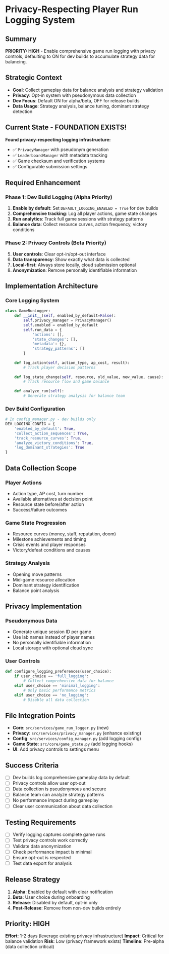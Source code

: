 # Privacy-Respecting Player Run Logging System

## Summary
**PRIORITY: HIGH** - Enable comprehensive game run logging with privacy controls, defaulting to ON for dev builds to accumulate strategy data for balancing.

## Strategic Context
- **Goal**: Collect gameplay data for balance analysis and strategy validation
- **Privacy**: Opt-in system with pseudonymous data collection
- **Dev Focus**: Default ON for alpha/beta, OFF for release builds
- **Data Usage**: Strategy analysis, balance tuning, dominant strategy detection

## Current State - FOUNDATION EXISTS!
**Found privacy-respecting logging infrastructure:**
- ✅ `PrivacyManager` with pseudonym generation
- ✅ `LeaderboardManager` with metadata tracking
- ✅ Game checksum and verification systems
- ✅ Configurable submission settings

## Required Enhancement

### Phase 1: Dev Build Logging (Alpha Priority)
1. **Enable by default**: Set `DEFAULT_LOGGING_ENABLED = True` for dev builds
2. **Comprehensive tracking**: Log all player actions, game state changes
3. **Run analytics**: Track full game sessions with strategy patterns
4. **Balance data**: Collect resource curves, action frequency, victory conditions

### Phase 2: Privacy Controls (Beta Priority)
5. **User controls**: Clear opt-in/opt-out interface
6. **Data transparency**: Show exactly what data is collected
7. **Local-first**: Always store locally, cloud submission optional
8. **Anonymization**: Remove personally identifiable information

## Implementation Architecture

### Core Logging System
```python
class GameRunLogger:
    def __init__(self, enabled_by_default=False):
        self.privacy_manager = PrivacyManager()
        self.enabled = enabled_by_default
        self.run_data = {
            'actions': [],
            'state_changes': [],
            'metadata': {},
            'strategy_patterns': []
        }
    
    def log_action(self, action_type, ap_cost, result):
        # Track player decision patterns
        
    def log_state_change(self, resource, old_value, new_value, cause):
        # Track resource flow and game balance
        
    def analyze_run(self):
        # Generate strategy analysis for balance team
```

### Dev Build Configuration
```python
# In config_manager.py - dev builds only
DEV_LOGGING_CONFIG = {
    'enabled_by_default': True,
    'collect_action_sequences': True,
    'track_resource_curves': True,  
    'analyze_victory_conditions': True,
    'log_dominant_strategies': True
}
```

## Data Collection Scope

### Player Actions
- Action type, AP cost, turn number
- Available alternatives at decision point
- Resource state before/after action
- Success/failure outcomes

### Game State Progression  
- Resource curves (money, staff, reputation, doom)
- Milestone achievements and timing
- Crisis events and player responses
- Victory/defeat conditions and causes

### Strategy Analysis
- Opening move patterns
- Mid-game resource allocation
- Dominant strategy identification
- Balance point analysis

## Privacy Implementation

### Pseudonymous Data
- Generate unique session ID per game
- Use lab names instead of player names
- No personally identifiable information
- Local storage with optional cloud sync

### User Controls
```python
def configure_logging_preferences(user_choice):
    if user_choice == 'full_logging':
        # Collect comprehensive data for balance
    elif user_choice == 'minimal_logging':  
        # Only basic performance metrics
    elif user_choice == 'no_logging':
        # Disable all data collection
```

## File Integration Points
- **Core**: `src/services/game_run_logger.py` (new)
- **Privacy**: `src/services/privacy_manager.py` (enhance existing)
- **Config**: `src/services/config_manager.py` (add logging config)
- **Game State**: `src/core/game_state.py` (add logging hooks)
- **UI**: Add privacy controls to settings menu

## Success Criteria
- [ ] Dev builds log comprehensive gameplay data by default
- [ ] Privacy controls allow user opt-out
- [ ] Data collection is pseudonymous and secure  
- [ ] Balance team can analyze strategy patterns
- [ ] No performance impact during gameplay
- [ ] Clear user communication about data collection

## Testing Requirements
- [ ] Verify logging captures complete game runs
- [ ] Test privacy controls work correctly
- [ ] Validate data anonymization  
- [ ] Check performance impact is minimal
- [ ] Ensure opt-out is respected
- [ ] Test data export for analysis

## Release Strategy
1. **Alpha**: Enabled by default with clear notification
2. **Beta**: User choice during onboarding
3. **Release**: Disabled by default, opt-in only
4. **Post-Release**: Remove from non-dev builds entirely

## Priority: HIGH  
**Effort**: 1-2 days (leverage existing privacy infrastructure)
**Impact**: Critical for balance validation
**Risk**: Low (privacy framework exists)
**Timeline**: Pre-alpha (data collection critical)
